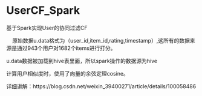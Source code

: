 # UserCF_Spark
<p>基于Spark实现User的协同过滤CF</p>
<p>&nbsp;&nbsp;&nbsp;&nbsp;原始数据u.data格式为（user_id,item_id,rating,timestamp）,这所有的数据来源是通过943个用户对1682个items进行打分。</p>
<p>    u.data数据被加载到hive表里面，所以spark操作的数据源为hive</p>
<p>    计算用户相似度时，使用了向量的余弦定理cosine。</p>
<p>详细讲解：https://blog.csdn.net/weixin_39400271/article/details/100058486</p>
